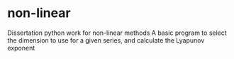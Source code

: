 non-linear
==========

Dissertation python work for non-linear methods
A basic program to select the dimension to use for a given series, and calculate the Lyapunov exponent
